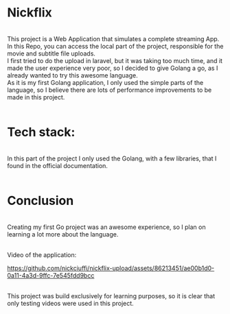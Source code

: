 # Nickflix
<br>
This project is a Web Application that simulates a complete streaming App.<br>
In this Repo, you can access the local part of the project, responsible for the movie and subtitle file uploads.<br>
I first tried to do the upload in laravel, but it was taking too much time, and it made the user experience very poor, so I decided to give Golang a go, as I already wanted to try this awesome language.<br>
As it is my first Golang application, I only used the simple parts of the language, so I believe there are lots of performance improvements to be made in this project.<br><br>

# Tech stack:
<br>
In this part of the project I only used the Golang, with a few libraries, that I found in the official documentation.<br><br>

# Conclusion
<br>
Creating my first Go project was an awesome experience, so I plan on learning a lot more about the language.<br><br>

Video of the application:<br>

https://github.com/nickciuffi/nickflix-upload/assets/86213451/ae00b1d0-0a11-4a3d-9ffc-7e545fdd9bcc<br><br>

This project was build exclusively for learning purposes, so it is clear that only testing videos were used in this project.
